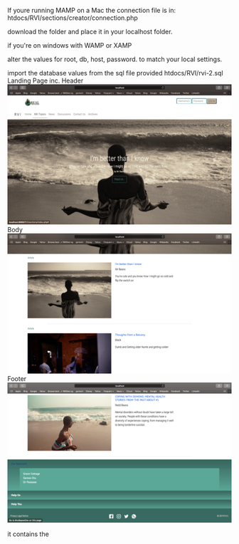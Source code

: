 
If youre running MAMP on a Mac the connection file is in:
htdocs/RVI/sections/creator/connection.php

download the folder and place it in your localhost folder.

if you're on windows with WAMP or XAMP

alter the values for root, db, host, password. to match your local settings.

import the database values from the sql file provided
htdocs/RVI/rvi-2.sql
Landing Page inc. Header
![landing](images/screenshots/landing.png)
Body
![ScrollDown](images/screenshots/body.png)
Footer
![Footer](images/screenshots/footer.png)


it contains the 